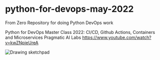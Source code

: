 # python-for-devops-may-2022
From Zero Repository for doing Python DevOps work

Python for DevOps Master Class 2022: CI/CD, Github Actions, Containers and Microservices
Pragmatic AI Labs
https://www.youtube.com/watch?v=kwZNpieUreA

![Drawing sketchpad](https://user-images.githubusercontent.com/63596633/204543199-b7e2a30f-c56b-4008-b4f6-a7555bd26ba5.png)
